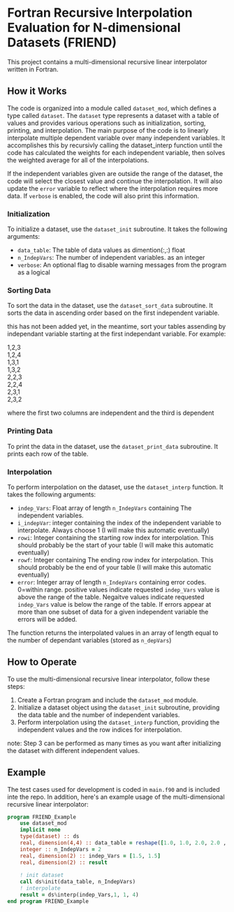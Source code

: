 # Fortran Recursive Interpolation Evaluation for N-dimensional Datasets (FRIEND)

This project contains a multi-dimensional recursive linear interpolator written in Fortran.

## How it Works

The code is organized into a module called `dataset_mod`, which defines a type called `dataset`. The `dataset` type represents a dataset with a table of values and provides various operations such as initialization, sorting, printing, and interpolation.  The main purpose of the code is to linearly interpolate multiple dependent variable over many independent variables.  It accomplishes this by recursivly calling the dataset_interp function until the code has calculated the weights for each independent variable, then solves the weighted average for all of the interpolations.

If the independent variables given are outside the range of the dataset, the code will select the closest value and continue the interpolation.  It will also update the `error` variable to reflect where the interpolation requires more data.  If `verbose` is enabled, the code will also print this information.

### Initialization

To initialize a dataset, use the `dataset_init` subroutine. It takes the following arguments:
- `data_table`: The table of data values as dimention(:,:) float
- `n_IndepVars`: The number of independent variables. as an integer
- `verbose`: An optional flag to disable warning messages from the program as a logical

### Sorting Data

To sort the data in the dataset, use the `dataset_sort_data` subroutine. It sorts the data in ascending order based on the first independent variable. 
    
this has not been added yet, in the meantime, sort your tables assending by independant variable starting at the first independant variable. For example:

1,2,3\
1,2,4\
1,3,1\
1,3,2\
2,2,3\
2,2,4\
2,3,1\
2,3,2

where the first two columns are independent and the third is dependent

### Printing Data

To print the data in the dataset, use the `dataset_print_data` subroutine. It prints each row of the table.

### Interpolation

To perform interpolation on the dataset, use the `dataset_interp` function. It takes the following arguments:
- `indep_Vars`: Float array of length `n_IndepVars` containing The independent variables. 
- `i_indepVar`: integer containing the index of the independent variable to interpolate. Always choose 1 (I will make this automatic eventually)
- `rowi`: Integer containing the starting row index for interpolation. This should probably be the start of your table (I will make this automatic eventually)
- `rowf`: Integer containing The ending row index for interpolation. This should probably be the end of your table (I will make this automatic eventually)
- `error`: Integer array of length `n_IndepVars` containing error codes. 0=within range. positive values indicate requested `indep_Vars` value is above the range of the table.  Negaitve values indicate requested `indep_Vars` value is below the range of the table.  If errors appear at more than one subset of data for a given independent variable the errors will be added.

The function returns the interpolated values in an array of length equal to the number of dependant variables (stored as `n_depVars`)

## How to Operate

To use the multi-dimensional recursive linear interpolator, follow these steps:

1. Create a Fortran program and include the `dataset_mod` module.
2. Initialize a dataset object using the `dataset_init` subroutine, providing the data table and the number of independent variables.
3. Perform interpolation using the `dataset_interp` function, providing the independent values and the row indices for interpolation.

note: Step 3 can be performed as many times as you want after initializing the dataset with different independent values. 

## Example

The test cases used for development is coded in `main.f90` and is included inte the repo.  In addition, here's an example usage of the multi-dimensional recursive linear interpolator:

```fortran
program FRIEND_Example
    use dataset_mod
    implicit none
    type(dataset) :: ds
    real, dimension(4,4) :: data_table = reshape([1.0, 1.0, 2.0, 2.0 , 1.0, 2.0, 1.0, 2.0, 1.0, 3.0, 1.0,3.0,4.,5.,5.,6.], [4,4])
    integer :: n_IndepVars = 2
    real, dimension(2) :: indep_Vars = [1.5, 1.5]
    real, dimension(2) :: result
    
    ! init dataset
    call ds%init(data_table, n_IndepVars)
    ! interpolate
    result = ds%interp(indep_Vars,1, 1, 4)
end program FRIEND_Example
